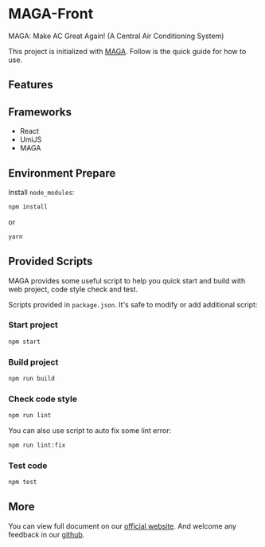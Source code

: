 # MAGA-Front
MAGA: Make AC Great Again! (A Central Air Conditioning System)

This project is initialized with [MAGA](https://pro.ant.design). Follow is the quick guide for how to use.

## Features

## Frameworks
- React
- UmiJS
- MAGA

## Environment Prepare

Install `node_modules`:

```bash
npm install
```

or

```bash
yarn
```

## Provided Scripts

MAGA provides some useful script to help you quick start and build with web project, code style check and test.

Scripts provided in `package.json`. It's safe to modify or add additional script:

### Start project

```bash
npm start
```

### Build project

```bash
npm run build
```

### Check code style

```bash
npm run lint
```

You can also use script to auto fix some lint error:

```bash
npm run lint:fix
```

### Test code

```bash
npm test
```

## More

You can view full document on our [official website](https://pro.ant.design). And welcome any feedback in our [github](https://github.com/ant-design/ant-design-pro).